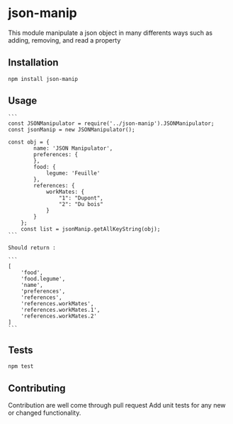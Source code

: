 # json-manip

This module manipulate a json object in many differents ways such as adding, removing, and read a property

## Installation

  `npm install json-manip`

## Usage    

    ```
    const JSONManipulator = require('../json-manip').JSONManipulator;
    const jsonManip = new JSONManipulator();

    const obj = {
            name: 'JSON Manipulator',
            preferences: {
            },
            food: {
                legume: 'Feuille'
            },
            references: {
                workMates: {
                    "1": "Dupont",
                    "2": "Du bois"
                }
            }
        };        
        const list = jsonManip.getAllKeyString(obj);
    ```

    Should return : 

    ```
    [ 
        'food',
        'food.legume',
        'name',
        'preferences',
        'references',
        'references.workMates',
        'references.workMates.1',
        'references.workMates.2'
    ]
    ```

## Tests

  `npm test`

## Contributing

Contribution are well come through pull request
Add unit tests for any new or changed functionality.
